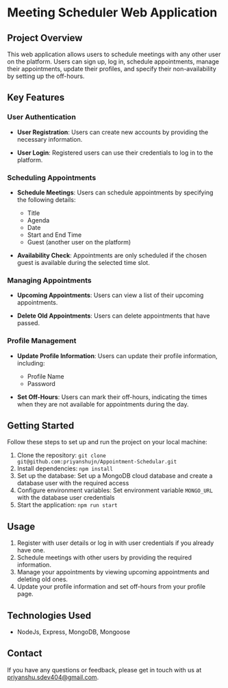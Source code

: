 # Meeting Scheduler Web Application

## Project Overview

This web application allows users to schedule meetings with any other user on the platform. Users can sign up, log in, schedule appointments, manage their appointments,
update their profiles, and specify their non-availability by setting up the off-hours.

## Key Features

### User Authentication

- **User Registration**: Users can create new accounts by providing the necessary information.

- **User Login**: Registered users can use their credentials to log in to the platform.

### Scheduling Appointments

- **Schedule Meetings**: Users can schedule appointments by specifying the following details:
  - Title
  - Agenda
  - Date
  - Start and End Time
  - Guest (another user on the platform)

- **Availability Check**: Appointments are only scheduled if the chosen guest is available during the selected time slot.

### Managing Appointments

- **Upcoming Appointments**: Users can view a list of their upcoming appointments.

- **Delete Old Appointments**: Users can delete appointments that have passed.

### Profile Management

- **Update Profile Information**: Users can update their profile information, including:
  - Profile Name
  - Password

- **Set Off-Hours**: Users can mark their off-hours, indicating the times when they are not available for appointments during the day.

## Getting Started

Follow these steps to set up and run the project on your local machine:

1. Clone the repository: `git clone git@github.com:priyanshujn/Appointment-Schedular.git`
2. Install dependencies: `npm install`
3. Set up the database: Set up a MongoDB cloud database and create a database user with the required access
4. Configure environment variables: Set environment variable `MONGO_URL` with the database user credentials
5. Start the application: `npm run start`

## Usage

1. Register with user details or log in with user credentials if you already have one.
2. Schedule meetings with other users by providing the required information.
3. Manage your appointments by viewing upcoming appointments and deleting old ones.
4. Update your profile information and set off-hours from your profile page.

## Technologies Used

- NodeJs, Express, MongoDB, Mongoose


## Contact

If you have any questions or feedback, please get in touch with us at priyanshu.sdev404@gmail.com.
